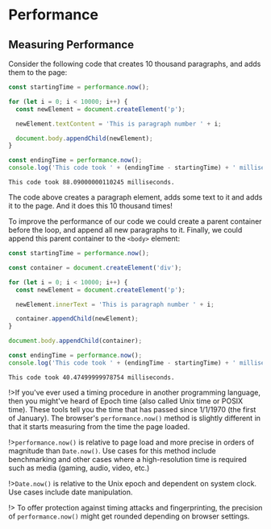 # Performance

## Measuring Performance

Consider the following code that creates 10 thousand paragraphs, and adds them 
to the page:

```javascript
const startingTime = performance.now();

for (let i = 0; i < 10000; i++) {
  const newElement = document.createElement('p');

  newElement.textContent = 'This is paragraph number ' + i;

  document.body.appendChild(newElement);
}

const endingTime = performance.now();
console.log('This code took ' + (endingTime - startingTime) + ' milliseconds.');
```

```console
This code took 88.09000000110245 milliseconds.
```

The code above creates a paragraph element, adds some text to it and adds it to 
the page. And it does this 10 thousand times!

To improve the performance of our code we could create a parent container before 
the loop, and append all new paragraphs to it. Finally, we could append this 
parent container to the `<body>` element:

```javascript
const startingTime = performance.now();

const container = document.createElement('div');

for (let i = 0; i < 10000; i++) {
  const newElement = document.createElement('p');

  newElement.innerText = 'This is paragraph number ' + i;

  container.appendChild(newElement);
}

document.body.appendChild(container);

const endingTime = performance.now();
console.log('This code took ' + (endingTime - startingTime) + ' milliseconds.');
```

```console
This code took 40.47499999978754 milliseconds.
```
!>If you've ever used a timing procedure in another programming language, then 
you might've heard of Epoch time (also called Unix time or POSIX time). These 
tools tell you the time that has passed since 1/1/1970 (the first of January). 
The browser's `performance.now()` method is slightly different in that it starts 
measuring from the time the page loaded.

!>`performance.now()` is relative to page load and more precise in orders of 
magnitude than `Date.now()`. Use cases for this method include benchmarking and 
other cases where a high-resolution time is required such as media (gaming, 
audio, video, etc.)

!>`Date.now()` is relative to the Unix epoch and dependent on system clock. Use 
cases include date manipulation.

!> To offer protection against timing attacks and fingerprinting, the precision 
of `performance.now()` might get rounded depending on browser settings.